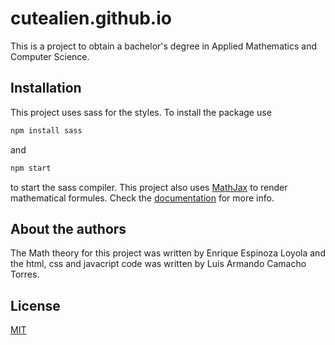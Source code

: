 # cutealien.github.io
This is a project to obtain a bachelor's degree in Applied Mathematics and Computer Science.

## Installation

This project uses sass for the styles. To install the package use

```bash
npm install sass
```
and 
```bash
npm start
```
to start the sass compiler.
This project also uses [MathJax](https://www.mathjax.org/) to render mathematical formules. Check the [documentation](https://docs.mathjax.org/en/latest/) for more info.

## About the authors
The Math theory for this project was written by Enrique Espinoza Loyola and the html, css and javacript code was written by Luis Armando Camacho Torres.

## License

[MIT](https://choosealicense.com/licenses/mit/)
